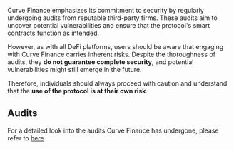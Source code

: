 Curve Finance emphasizes its commitment to security by regularly undergoing audits from reputable third-party firms. These audits aim to uncover potential vulnerabilities and ensure that the protocol's smart contracts function as intended. 

However, as with all DeFi platforms, users should be aware that engaging with Curve Finance carries inherent risks. Despite the thoroughness of audits, they **do not guarantee complete security**, and potential vulnerabilities might still emerge in the future. 

Therefore, individuals should always proceed with caution and understand that the **use of the protocol is at their own risk**. 

## **Audits**

For a detailed look into the audits Curve Finance has undergone, please refer to [here](https://docs.curve.fi/references/audits/audits_pdf/).